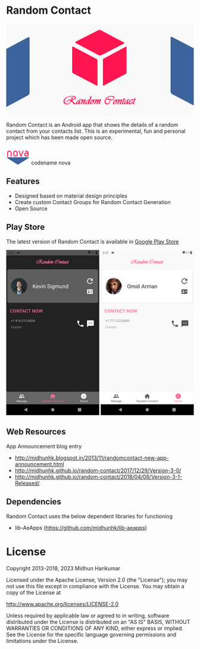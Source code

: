 # Random Contact

<img alt="Random Contact" src="https://raw.githubusercontent.com/midhunhk/random-contact/nova/resources/v4/artwork/feature_graphic_v4.0.png" width="820"/>  

Random Contact is an Android app that shows the details of a random contact from your contacts list. 
This is an experimental, fun and personal project which has been made open source.

<img src="https://raw.githubusercontent.com/midhunhk/random-contact/nova/resources/v4/artwork/nova_logo.png" alt="Codename Nova" /> codename nova

## Features
 - Designed based on material design principles
 - Create custom Contact Groups for Random Contact Generation
 - Open Source

## Play Store
The latest version of Random Contact is available in [Google Play Store](https://play.google.com/store/apps/details?id=com.ae.apps.randomcontact)

<img alt="screenshot" src="https://raw.githubusercontent.com/midhunhk/random-contact/nova/resources/v4/screenshots/device-2021-02-24-204443.png" width="250" /> <img alt="screenshot" src="https://raw.githubusercontent.com/midhunhk/random-contact/nova/resources/v4/screenshots/device-2021-02-24-205552.png" width="250" />

## Web Resources
App Announcement blog entry
 - http://midhunhk.blogspot.in/2013/11/randomcontact-new-app-announcement.html
 - http://midhunhk.github.io/random-contact/2017/12/29/Version-3-0/
 - http://midhunhk.github.io/random-contact/2018/04/08/Version-3-1-Released/

## Dependencies
Random Contact uses the below dependent libraries for functioning
- lib-AeApps (https://github.com/midhunhk/lib-aeapps)

# License
Copyright 2013-2018, 2023 Midhun Harikumar

Licensed under the Apache License, Version 2.0 (the "License"); you may not use this file except in compliance with the License. You may obtain a copy of the License at

http://www.apache.org/licenses/LICENSE-2.0

Unless required by applicable law or agreed to in writing, software distributed under the License is distributed on an "AS IS" BASIS, WITHOUT WARRANTIES OR CONDITIONS OF ANY KIND, either express or implied. See the License for the specific language governing permissions and limitations under the License.
